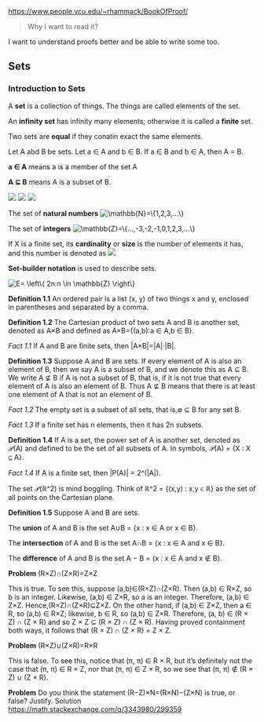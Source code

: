 https://www.people.vcu.edu/~rhammack/BookOfProof/

> Why I want to read it?

I want to understand proofs better and be able to write some too.

## Sets

### Introduction to Sets

A __set__ is a collection of things. The things are called elements of the set.

An __infinity set__ has infinity many elements; otherwise it is called a __finite__ set.

Two sets are __equal__ if they conatin exact the same elements.

Let A abd B be sets. Let a ∈ A and b ∈ B. If a ∈ B and b ∈ A, then A = B.

__a ∈ A__ means a is a member of the set A

__A ⊆ B__ means A is a subset of B.

<img src="https://render.githubusercontent.com/render/math?math=A = {2,3,4,5}">
<img src="https://render.githubusercontent.com/render/math?math=2 \in A">
<img src="https://render.githubusercontent.com/render/math?math=7 \notin A">

The set of __natural numbers__ <img src="https://latex.codecogs.com/svg.image?\mathbb{N}=\{1,2,3,...\}" title="\mathbb{N}=\{1,2,3,...\}" />

The set of __integers__ <img src="https://latex.codecogs.com/svg.image?\mathbb{Z}=\{...,-3,-2,-1,0,1,2,3,...\}" title="\mathbb{Z}=\{...,-3,-2,-1,0,1,2,3,...\}" />

If X is a finite set, its __cardinality__ or __size__ is the number of elements it has, and this number is denoted as <img src="https://render.githubusercontent.com/render/math?math=|X|">

__Set-builder notation__ is used to describe sets.

<img src="https://latex.codecogs.com/svg.image?E=&space;\left\{&space;2n:n&space;\in&space;\mathbb{Z}&space;\right\}" title="E= \left\{ 2n:n \in \mathbb{Z} \right\}" />

__Definition 1.1__ An ordered pair is a list (x, y) of two things x and y, enclosed in parentheses and separated by a comma.

__Definition 1.2__ The Cartesian product of two sets A and B is another set, denoted as A×B and defined as A×B={(a,b):a ∈ A,b ∈ B}.

*Fact 1.1* If A and B are finite sets, then |A×B|=|A|·|B|.

__Definition 1.3__ Suppose A and B are sets. If every element of A is also an element of B, then we say A is a subset of B, and we denote this as A ⊆ B. We write A ⊈ B if A is not a subset of B, that is, if it is not true that every element of A is also an element of B. Thus A ⊈ B means that there is at least one element of A that is not an element of B.

*Fact 1.2* The empty set is a subset of all sets, that is,∅ ⊆ B for any set B.

*Fact 1.3* If a finite set has n elements, then it has 2n subsets.

__Definition 1.4__ If A is a set, the power set of A is another set, denoted as 𝒫(A) and defined to be the set of all subsets of A. In symbols, 𝒫(A) = {X : X ⊆ A}.

*Fact 1.4* If A is a finite set, then |P(A)| = 2^(|A|).

The set 𝒫(ℝ^2) is mind boggling. Think of ℝ^2 = {(x,y) : x,y ∈ ℝ} as the set of all points on the Cartesian plane.

__Definition 1.5__ Suppose A and B are sets. 

The __union__ of A and B is the set A∪B = {x : x ∈ A or x ∈ B}.

The __intersection__ of A and B is the set A∩B = {x : x ∈ A and x ∈ B}. 

The __difference__ of A and B is the set A − B = {x : x ∈ A and x ∉ B}.

__Problem__ (R×Z)∩(Z×R)=Z×Z 

This is true. To see this, suppose (a,b)∈(R×Z)∩(Z×R). Then (a,b) ∈ R×Z, so b is an integer. Likewise, (a,b) ∈ Z×R, so a is an integer. Therefore, (a,b) ∈ Z×Z. Hence,(R×Z)∩(Z×R)⊆Z×Z. On the other hand, if (a,b) ∈ Z×Z, then a ∈ R, so (a,b) ∈ R×Z; likewise, b ∈ R, so (a,b) ∈ Z×R. Therefore, (a, b) ∈ (R × Z) ∩ (Z × R) and so Z × Z ⊆ (R × Z) ∩ (Z × R). Having proved containment both ways, it follows that (R × Z) ∩ (Z × R) = Z × Z.

__Problem__ (R×Z)∪(Z×R)=R×R 

This is false. To see this, notice that (π, π) ∈ R × R, but it’s definitely not the case that (π, π) ∈ R × Z, nor that (π, π) ∈ Z × R, so we see that (π, π) ∉ (R × Z) ∪ (Z × R).

__Problem__ Do you think the statement (R−Z)×N=(R×N)−(Z×N) is true, or false? Justify.
Solution https://math.stackexchange.com/q/3343980/299359
